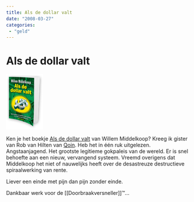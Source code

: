 ```yaml
---
title: Als de dollar valt
date: "2008-03-27"
categories:
 - "geld"
---
```

# Als de dollar valt

![](als-de-dollar-valt-omslag-klein.png)

Ken je het boekje [Als de dollar valt](http://alsdedollarvalt.nl/) van Willem Middelkoop? Kreeg ik gister van Rob van Hilten van [Qoin](http://qoin.com). Heb het in één ruk uitgelezen. Angstaanjagend. Het grootste legitieme gokpaleis van de wereld. Er is snel behoefte aan een nieuw, vervangend systeem. Vreemd overigens dat Middelkoop het niet of nauwelijks heeft over de desastreuze destructieve spiraalwerking van rente.

Liever een einde met pijn dan pijn zonder einde.

Dankbaar werk voor de [[Doorbraakversneller]]™...